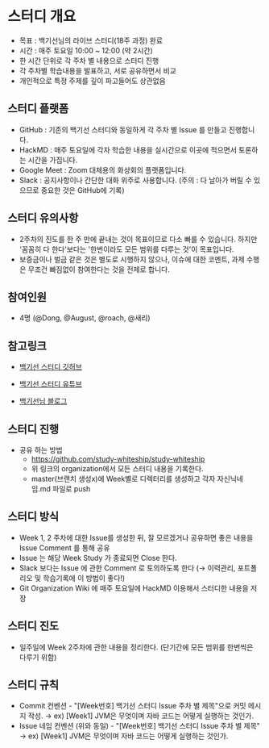 # 스터디 개요

- 목표 : 백기선님의 라이브 스터디(18주 과정) 완료
- 시간 : 매주 토요일 10:00 ~ 12:00 (약 2시간)
- 한 시간 단위로 각 주차 별 내용으로 스터디 진행
- 각 주차별 학습내용을 발표하고, 서로 공유하면서 비교
- 개인적으로 특정 주제를 깊이 파고들어도 상관없음

## 스터디 플랫폼

- GitHub : 기존의 백기선 스터디와 동일하게 각 주차 별 Issue 를 만들고 진행합니다.
- HackMD : 매주 토요일에 각자 학습한 내용을 실시간으로 이곳에 적으면서 토론하는 시간을 가집니다.
- Google Meet : Zoom 대체용의 화상회의 플랫폼입니다.
- Slack : 공지사항이나 간단한 대화 위주로 사용합니다. (주의 : 다 날아가 버릴 수 있으므로 중요한 것은 GitHub에 기록)

## 스터디 유의사항
- 2주차의 진도를 한 주 만에 끝내는 것이 목표이므로 다소 빠를 수 있습니다. 하지만 '꼼꼼히 다 한다'보다는 '한번이라도 모든 범위를 다루는 것'이 목표입니다.
- 보증금이나 벌금 같은 것은 별도로 시행하지 않으나, 이슈에 대한 코멘트, 과제 수행은 무조건 빠짐없이 참여한다는 것을 전제로 합니다.

## 참여인원
- 4명 (@Dong, @August, @roach, @새리)

## 참고링크

- [백기선 스터디 깃허브](https://github.com/whiteship/live-study)

- [백기선 스터디 유튜브](https://www.youtube.com/user/whiteship2000)

- [백기선님 블로그](https://www.whiteship.me/)

## 스터디 진행
- 공유 하는 방법
  - https://github.com/study-whiteship/study-whiteship
  - 위 링크의 organization에서 모든 스터디 내용을 기록한다.
  - master(브랜치 생성x)에 Week별로 디렉터리를 생성하고 각자 자신닉네임.md 파일로 push

## 스터디 방식
- Week 1, 2 주차에  대한 Issue를 생성한 뒤, 잘 모르겠거나 공유하면 좋은 내용을 Issue Comment 를 통해 공유
- Issue 는 해당 Week Study 가 종료되면 Close 한다.
- Slack 보다는 Issue 에 관한 Comment 로 토의하도록 한다 (→ 이력관리, 포트폴리오 및 학습기록에 이 방법이 좋다!)
- Git Organization Wiki 에 매주 토요일에 HackMD 이용해서 스터디한 내용을 저장

## 스터디 진도
- 일주일에 Week 2주차에 관한 내용을 정리한다. (단기간에 모든 범위를 한번씩은 다루기 위함)

## 스터디 규칙
- Commit 컨벤션 - "[Week번호] 백기선 스터디 Issue 주차 별 제목"으로 커밋 메시지 작성. → ex) [Week1] JVM은 무엇이며 자바 코드는 어떻게 실행하는 것인가.
- Issue 네임 컨벤션 (위와 동일) - "[Week번호] 백기선 스터디 Issue 주차 별 제목" → ex) [Week1] JVM은 무엇이며 자바 코드는 어떻게 실행하는 것인가.
